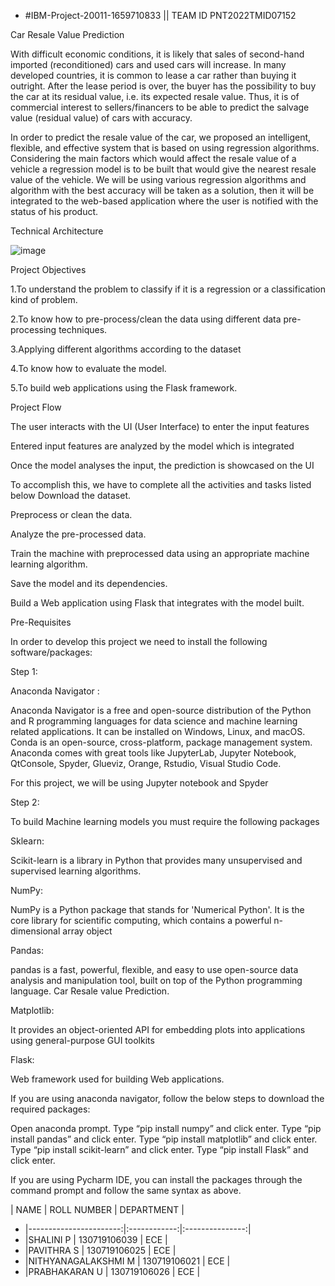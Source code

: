 + #IBM-Project-20011-1659710833  ||  TEAM ID  PNT2022TMID07152



Car Resale Value Prediction

With difficult economic conditions, it is likely that sales of second-hand imported (reconditioned) cars and used cars will increase. In many developed countries, it is common to lease a car rather than buying it outright. After the lease period is over, the buyer has the possibility to buy the car at its residual value, i.e. its expected resale value. Thus, it is of commercial interest to sellers/financers to be able to predict the salvage value (residual value) of cars with accuracy.

In order to predict the resale value of the car, we proposed an intelligent, flexible, and effective system that is based on using regression algorithms. Considering the main factors which would affect the resale value of a vehicle a regression model is to be built that would give the nearest resale value of the vehicle. We will be using various regression algorithms and algorithm with the best accuracy will be taken as a solution, then it will be integrated to the web-based application where the user is notified with the status of his product.


Technical Architecture 


![image](https://user-images.githubusercontent.com/105470283/201148982-2f45ec48-2d75-496d-970f-5acc14f1e1d4.png)


Project Objectives

1.To understand the problem to classify if it is a regression or a classification kind of problem.

2.To know how to pre-process/clean the data using different data pre-processing techniques.

3.Applying different algorithms according to the dataset

4.To know how to evaluate the model.

5.To build web applications using the Flask framework.

Project Flow 

The user interacts with the UI (User Interface) to enter the input features

Entered input features are analyzed by the model which is integrated

Once the model analyses the input, the prediction is showcased on the UI

To accomplish this, we have to complete all the activities and tasks listed below Download the dataset.

Preprocess or clean the data.

Analyze the pre-processed data.

Train the machine with preprocessed data using an appropriate machine learning algorithm.

Save the model and its dependencies.

Build a Web application using Flask that integrates with the model built.

Pre-Requisites 

In order to develop this project we need to install the following software/packages:

Step 1:

Anaconda Navigator :

Anaconda Navigator is a free and open-source distribution of the Python and R programming languages for data science and machine learning related applications. It can be installed on Windows, Linux, and macOS. Conda is an open-source, cross-platform, package management system. Anaconda comes with great tools like JupyterLab, Jupyter Notebook, QtConsole, Spyder, Glueviz, Orange, Rstudio, Visual Studio Code.

For this project, we will be using Jupyter notebook and Spyder

Step 2:

To build Machine learning models you must require the following packages

Sklearn:

Scikit-learn is a library in Python that provides many unsupervised and supervised learning algorithms.

NumPy:

NumPy is a Python package that stands for 'Numerical Python'. It is the core library for scientific computing, which contains a powerful n-dimensional array object

Pandas:

pandas is a fast, powerful, flexible, and easy to use open-source data analysis and manipulation tool, built on top of the Python programming language.
   Car Resale value Prediction.
   
   Matplotlib:

It provides an object-oriented API for embedding plots into applications using general-purpose GUI toolkits

Flask:

Web framework used for building Web applications.

If you are using anaconda navigator, follow the below steps to download the required packages:

Open anaconda prompt. Type “pip install numpy” and click enter. Type “pip install pandas” and click enter. Type “pip install matplotlib” and click enter. Type “pip install scikit-learn” and click enter. Type “pip install Flask” and click enter.

If you are using Pycharm IDE, you can install the packages through the command prompt and follow the same syntax as above.



  | NAME                   | ROLL NUMBER  |   DEPARTMENT    |   
+ |-----------------------:|:------------:|:---------------:|
+ |SHALINI P               | 130719106039 |   ECE           |
+ |PAVITHRA S              | 130719106025 |   ECE           |
+ |NITHYANAGALAKSHMI M     | 130719106021 |   ECE           |
+ |PRABHAKARAN U           | 130719106026 |   ECE           |


